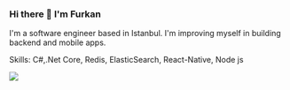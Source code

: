 ### Hi there 👋 I'm Furkan

I'm a software engineer based in Istanbul. I'm improving myself in building backend and mobile apps.

Skills: C#,.Net Core, Redis, ElasticSearch, React-Native, Node js


<img src="https://github-readme-stats.vercel.app/api?username=furkankocer&&show_icons=true&title_color=ffffff&icon_color=00FF00&text_color=daf7dc&bg_color=151515">
